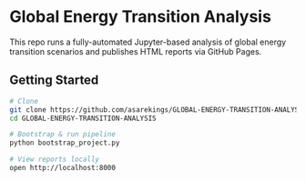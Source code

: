 # Global Energy Transition Analysis

This repo runs a fully-automated Jupyter-based analysis of global energy transition scenarios and publishes HTML reports via GitHub Pages.

## Getting Started

```bash
# Clone
git clone https://github.com/asarekings/GLOBAL-ENERGY-TRANSITION-ANALYSIS.git
cd GLOBAL-ENERGY-TRANSITION-ANALYSIS

# Bootstrap & run pipeline
python bootstrap_project.py

# View reports locally
open http://localhost:8000
